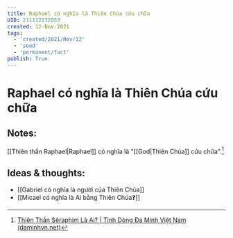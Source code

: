 ```yaml
---
title: Raphael có nghĩa là Thiên Chúa cứu chữa
UID: 211112232053
created: 12-Nov-2021
tags:
  - 'created/2021/Nov/12'
  - 'seed'
  - 'permanent/fact'
publish: True
---
```

# Raphael có nghĩa là Thiên Chúa cứu chữa

## Notes:
[[Thiên thần Raphael|Raphael]] có nghĩa là "[[God|Thiên Chúa]] cứu chữa".[^daminh]

## Ideas & thoughts:
- [[Gabriel có nghĩa là người của Thiên Chúa]]
- [[Micael có nghĩa là Ai bằng Thiên Chúa❓]]

[^daminh]: [Thiên Thần Sêraphim Là Ai? | Tỉnh Dòng Đa Minh Việt Nam (daminhvn.net)](http://daminhvn.net/hieu-de-song-duc-tin/thien-than-seraphim-la-ai-3318.html)

